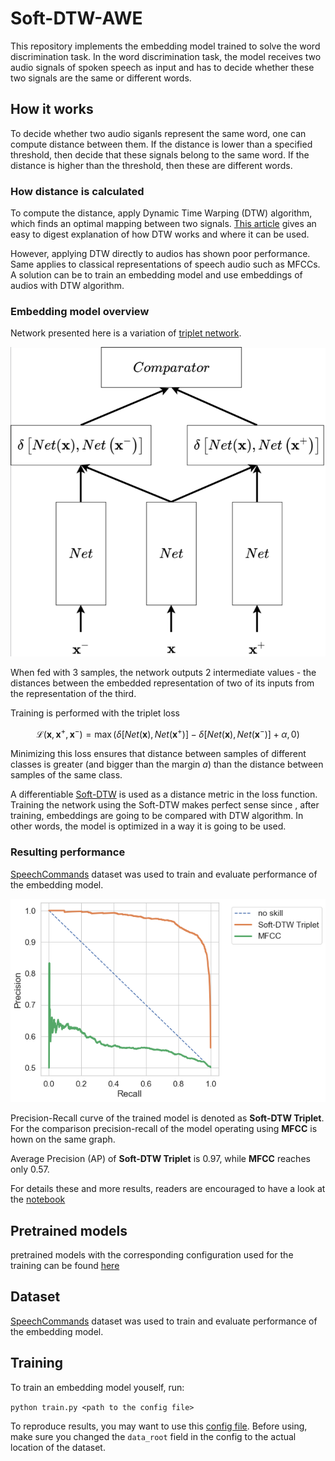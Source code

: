 # Soft-DTW-AWE
 
This repository implements the embedding model trained to solve the 
word discrimination task.
In the word discrimination task, the model receives two audio signals
 of spoken speech as input and has to decide whether these two signals 
 are the same or different words.

## How it works

To decide whether two audio siganls represent the same word, 
one can compute distance between them. If the distance is lower than
a specified threshold, then decide that these signals belong 
to the same word. If the distance is higher than the threshold,
 then these are different words.
 
 ### How distance is calculated
 To compute the distance, apply Dynamic Time Warping (DTW) algorithm,
 which finds an optimal mapping between two signals. 
 [This article](https://towardsdatascience.com/dynamic-time-warping-3933f25fcdd)
 gives an easy to digest explanation of how DTW works and where it
  can be used. 
  
 However, applying DTW directly to audios has shown poor performance.
 Same applies to classical representations of speech audio such as MFCCs.
 A solution can be to train an embedding model and use embeddings of 
 audios with DTW algorithm.
 
 ### Embedding model overview
Network presented here is a variation of 
 [triplet network](https://arxiv.org/abs/1412.6622).
 
 ![triplet structure](pictures/triplet_structure.png "")
  
When fed with 3 samples, the network outputs 2 intermediate values -
the distances between the embedded representation of two of its
inputs from the representation of the third. 

Training is performed with the triplet loss

 $$\mathcal{L}(\mathbf{x}, \mathbf{x}^+, \mathbf{x}^-)=\max(\delta\left[Net(\mathbf{x}),Net\left(\mathbf{x}^{+}\right)\right] - {}
        \delta\left[Net(\mathbf{x}), Net\left(\mathbf{x}^{-}\right)\right] + \alpha, 0)$$

Minimizing this loss ensures that distance between
samples of different classes is greater (and bigger than the margin $a$)
than the distance between samples of the same class. 

A differentiable [Soft-DTW](https://arxiv.org/abs/1703.01541) is used as a distance metric in the loss function. Training the network using the Soft-DTW makes perfect sense since , after training, embeddings are going to be compared with DTW algorithm. In other words, the model is optimized in a way it is going to be used.

### Resulting performance
[SpeechCommands](https://ai.googleblog.com/2017/08/launching-speech-commands-dataset.html)
 dataset was used to train and evaluate performance of the embedding model. 

 ![AP](pictures/AP.png "")

 Precision-Recall curve of the trained model is denoted as **Soft-DTW Triplet**. For the comparison precision-recall of the model operating using **MFCC** is hown on the same graph. 

 Average Precision (AP) of **Soft-DTW Triplet** is 0.97, while **MFCC** reaches only 0.57. 

 For details these and more results, readers are encouraged to have a look at the [notebook](Learned_embeddings_distance_distribution.ipynb)

 ## Pretrained models
 pretrained models with the corresponding configuration used for the training can be found [here](saved_models/)

 ## Dataset
[SpeechCommands](https://ai.googleblog.com/2017/08/launching-speech-commands-dataset.html)
 dataset was used to train and evaluate performance of the embedding model. 

 ## Training
 To train an embedding model youself, run:

 `python train.py <path to the config file>`

To reproduce results, you may want to use this [config file](saved_models/config.yaml). Before using, make sure you changed the `data_root` field in the config to the actual location of the dataset. 